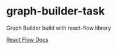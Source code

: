 # graph-builder-task

Graph Builder build with react-flow library 

<a href="https://reactflow.dev/">React Flow Docs</a>
